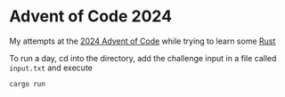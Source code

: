 # Advent of Code 2024

My attempts at the [2024 Advent of Code](https://adventofcode.com/2024) while trying to learn some [Rust](https://www.rust-lang.org/)

To run a day, cd into the directory, add the challenge input in a file called `input.txt` and execute

```
cargo run
```

